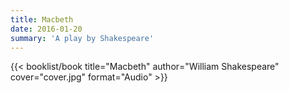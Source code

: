 ```yaml
---
title: Macbeth
date: 2016-01-20
summary: 'A play by Shakespeare'
---
```


{{< booklist/book
title="Macbeth"
author="William Shakespeare"
cover="cover.jpg"
format="Audio" >}}
